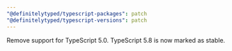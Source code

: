 ```yaml
---
"@definitelytyped/typescript-packages": patch
"@definitelytyped/typescript-versions": patch
---
```


Remove support for TypeScript 5.0. TypeScript 5.8 is now marked as stable.
